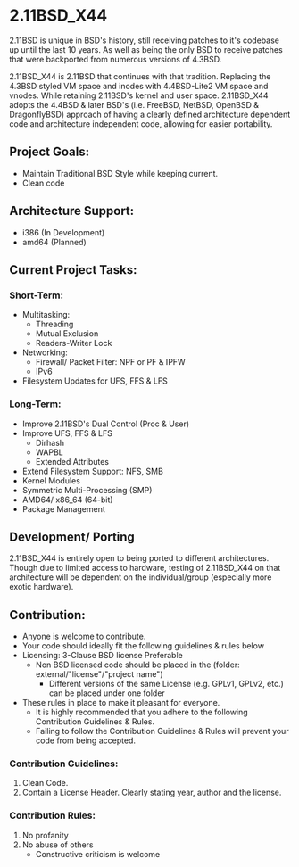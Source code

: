 # 2.11BSD_X44
2.11BSD is unique in BSD's history, still receiving patches to it's codebase up until the last 10 years. As well as being the only BSD to receive patches that were backported from numerous versions of 4.3BSD.

2.11BSD_X44 is 2.11BSD that continues with that tradition. Replacing the 4.3BSD styled VM space and inodes with 4.4BSD-Lite2 VM space and vnodes. While retaining 2.11BSD's kernel and user space. 2.11BSD_X44 adopts the 4.4BSD & later BSD's (i.e. FreeBSD, NetBSD, OpenBSD & DragonflyBSD) approach of having a clearly defined architecture dependent code and architecture independent code, allowing for easier portability.

## Project Goals:
- Maintain Traditional BSD Style while keeping current.
- Clean code

## Architecture Support:
- i386 (In Development)
- amd64 (Planned)

## Current Project Tasks:
### Short-Term:
- Multitasking:
    - Threading
    - Mutual Exclusion
    - Readers-Writer Lock
- Networking:
    - Firewall/ Packet Filter: NPF or PF & IPFW
    - IPv6
- Filesystem Updates for UFS, FFS & LFS

### Long-Term:
- Improve 2.11BSD's Dual Control (Proc & User)
- Improve UFS, FFS & LFS
    - Dirhash
    - WAPBL
    - Extended Attributes
- Extend Filesystem Support: NFS, SMB
- Kernel Modules
- Symmetric Multi-Processing (SMP)
- AMD64/ x86_64 (64-bit)
- Package Management

## Development/ Porting
2.11BSD_X44 is entirely open to being ported to different architectures.
Though due to limited access to hardware, testing of 2.11BSD_X44 on that architecture will be dependent on the individual/group (especially more exotic hardware).

## Contribution:
- Anyone is welcome to contribute.
- Your code should ideally fit the following guidelines & rules below
- Licensing: 3-Clause BSD license Preferable
  - Non BSD licensed code should be placed in the (folder: external/"license"/"project name")
    - Different versions of the same License (e.g. GPLv1, GPLv2, etc.) can be placed under one folder
- These rules in place to make it pleasant for everyone.
	- It is highly recommended that you adhere to the following Contribution Guidelines & Rules.
	- Failing to follow the Contribution Guidelines & Rules will prevent your code from being accepted.

### Contribution Guidelines:
1. Clean Code.
2. Contain a License Header. Clearly stating year, author and the license.

### Contribution Rules:
1. No profanity
2. No abuse of others
	- Constructive criticism is welcome
